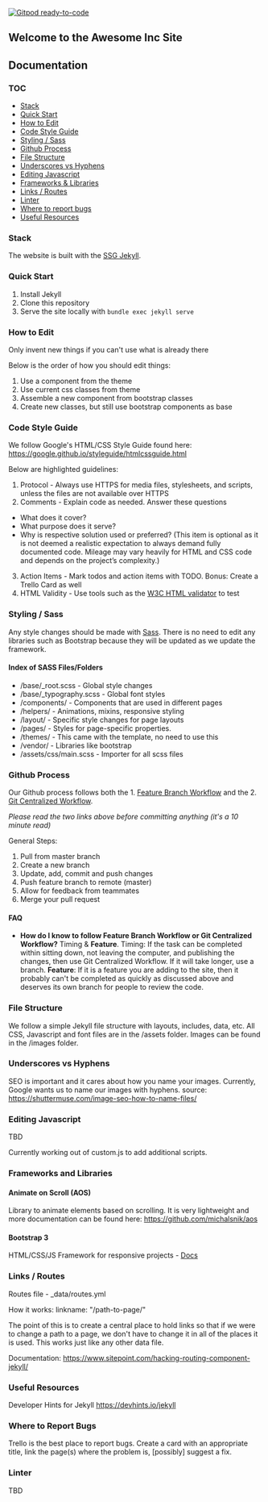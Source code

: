 [![Gitpod ready-to-code](https://img.shields.io/badge/Gitpod-ready--to--code-blue?logo=gitpod)](https://gitpod.io/#https://github.com/ainc/ainc-2018)

## Welcome to the Awesome Inc Site

## Documentation

### TOC

 - [Stack](#stack)
 - [Quick Start](#quick-start)
 - [How to Edit](#how-to-edit)
 - [Code Style Guide](#code-style-guide)
 - [Styling / Sass](#styling--sass)
 - [Github Process](#github-process)
 - [File Structure](#file-structure)
 - [Underscores vs Hyphens](#underscores-vs-hyphens)
 - [Editing Javascript](#editing-javascript)
 - [Frameworks & Libraries](#frameworks-and-libraries)
 - [Links / Routes](#links--routes)
 - [Linter](#linter)
 - [Where to report bugs](#where-to-report-bugs)
 - [Useful Resources]("#useful-resources")


### Stack

The website is built with the [SSG Jekyll](https://jekyllrb.com/).

### Quick Start

1. Install Jekyll
2. Clone this repository
3. Serve the site locally with `bundle exec jekyll serve`

### How to Edit

Only invent new things if you can't use what is already there

Below is the order of how you should edit things:
1. Use a component from the theme
2. Use current css classes from theme
3. Assemble a new component from bootstrap classes
4. Create new classes, but still use bootstrap components as base

### Code Style Guide

We follow Google's HTML/CSS Style Guide found here: https://google.github.io/styleguide/htmlcssguide.html

Below are highlighted guidelines:

1. Protocol - Always use HTTPS for media files, stylesheets, and scripts, unless the files are not available over HTTPS
2. Comments - Explain code as needed. Answer these questions
  - What does it cover?
  - What purpose does it serve?
  - Why is respective solution used or preferred?
(This item is optional as it is not deemed a realistic expectation to always demand fully documented code. Mileage may vary heavily for HTML and CSS code and depends on the project’s complexity.)
3. Action Items - Mark todos and action items with TODO. Bonus: Create a Trello Card as well
4. HTML Validity - Use tools such as the [W3C HTML validator](https://validator.w3.org/nu/) to test


### Styling / Sass

Any style changes should be made with [Sass](https://sass-lang.com/).  There is no need to edit any libraries such as Bootstrap because they will be updated as we update the framework.

#### Index of SASS Files/Folders
 - /base/_root.scss - Global style changes 
 - /base/_typography.scss - Global font styles 
 - /components/ - Components that are used in different pages
 - /helpers/ - Animations, mixins, responsive styling
 - /layout/ - Specific style changes for page layouts
 - /pages/ - Styles for page-specific properties. 
 - /themes/ - This came with the template, no need to use this
 - /vendor/ - Libraries like bootstrap
 - /assets/css/main.scss - Importer for all scss files


### Github Process

Our Github process follows both the 1. [Feature Branch Workflow](https://www.atlassian.com/git/tutorials/comparing-workflows/feature-branch-workflow) and the 2. [Git Centralized Workflow](https://www.atlassian.com/git/tutorials/comparing-workflows#centralized-workflow).

*Please read the two links above before committing anything (it's a 10 minute read)*

General Steps:
1. Pull from master branch
2. Create a new branch
3. Update, add, commit and push changes
4. Push feature branch to remote (master)
5. Allow for feedback from teammates
6. Merge your pull request

#### FAQ

 - **How do I know to follow Feature Branch Workflow or Git Centralized Workflow?**
    Timing & **Feature**. Timing: If the task can be completed within sitting down, not leaving the computer, and publishing the changes, then use Git Centralized Workflow. If it will take longer, use a branch. **Feature**: If it is a feature you are adding to the site, then it probably can't be completed as quickly as discussed above and deserves its own branch for people to review the code.

### File Structure

We follow a simple Jekyll file structure with layouts, includes, data, etc. All CSS, Javascript and font files are in the /assets folder. Images can be found in the /images folder.

### Underscores vs Hyphens

SEO is important and it cares about how you name your images. Currently, Google wants us to name our images with hyphens.
source: https://shuttermuse.com/image-seo-how-to-name-files/


### Editing Javascript

TBD

Currently working out of custom.js to add additional scripts.

### Frameworks and Libraries

#### Animate on Scroll (AOS)
Library to animate elements based on scrolling. It is very lightweight and more documentation can be found here:
https://github.com/michalsnik/aos

#### Bootstrap 3
HTML/CSS/JS Framework for responsive projects - [Docs](https://getbootstrap.com/docs/3.3/)

### Links / Routes

Routes file - _data/routes.yml

How it works:
linkname: "/path-to-page/"

The point of this is to create a central place to hold links so that if we were to change a path to a page, we don't have to change it in all of the places it is used. This works just like any other data file. 

Documentation: https://www.sitepoint.com/hacking-routing-component-jekyll/

### Useful Resources

Developer Hints for Jekyll
https://devhints.io/jekyll

### Where to Report Bugs

Trello is the best place to report bugs. Create a card with an appropriate title, link the page(s) where the problem is, [possibly] suggest a fix.

### Linter

TBD




